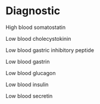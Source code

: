 # Diagnostic

High blood somatostatin

Low blood cholecystokinin

Low blood gastric inhibitory peptide

Low blood gastrin

Low blood glucagon

Low blood insulin

Low blood secretin
